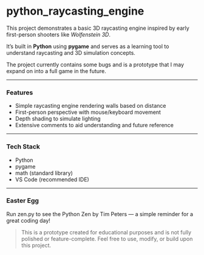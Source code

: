 # python_raycasting_engine

This project demonstrates a basic 3D raycasting engine inspired by early first-person shooters like *Wolfenstein 3D*.

It’s built in **Python** using **pygame** and serves as a learning tool to understand raycasting and 3D simulation concepts.

The project currently contains some bugs and is a prototype that I may expand on into a full game in the future.

---

### Features

- Simple raycasting engine rendering walls based on distance  
- First-person perspective with mouse/keyboard movement  
- Depth shading to simulate lighting  
- Extensive comments to aid understanding and future reference  

---

### Tech Stack

- Python  
- pygame  
- math (standard library)  
- VS Code (recommended IDE)  

---

### Easter Egg

Run zen.py to see the Python Zen by Tim Peters — a simple reminder for a great coding day!

> This is a prototype created for educational purposes and is not fully polished or feature-complete. Feel free to use, modify, or build upon this project.
